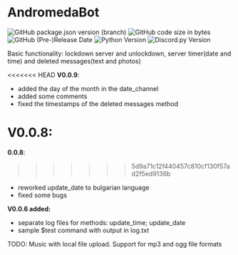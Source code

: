 # AndromedaBot
![GitHub package.json version (branch)](https://img.shields.io/github/package-json/v/simon89032/AndromedaBot/main)
![GitHub code size in bytes](https://img.shields.io/github/languages/code-size/simon89032/AndromedaBot)
![GitHub (Pre-)Release Date](https://img.shields.io/github/release-date-pre/simon89032/AndromedaBot)
![Python Version](https://img.shields.io/badge/python-3.11.5-green.svg)
![Discord.py Version](https://img.shields.io/badge/discord.py-2.3.2-blue.svg)

Basic functionality: lockdown server and unlockdown, server timer(date and time) and deleted messages(text and photos)

<<<<<<< HEAD
**V0.0.9**:
- added the day of the month in the date_channel
- added some comments
- fixed the timestamps of the deleted messages method

**V0.0.8**:
=======
**0.0.8**:
>>>>>>> 5d9a71c12f440457c810cf130f57ad2f5ed9136b
- reworked update_date to bulgarian language
- fixed some bugs

**V0.0.6 added:**
- separate log files for methods: update_time; update_date
- sample $test command with output in log.txt

TODO: Music with local file upload. Support for mp3 and ogg file formats